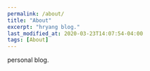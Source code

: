 ```yaml
---
permalink: /about/
title: "About"
excerpt: "hryang blog."
last_modified_at: 2020-03-23T14:07:54-04:00
tags: [About]
---
```


personal blog.
